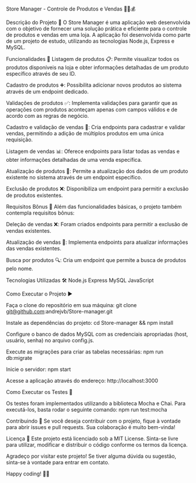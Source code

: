 Store Manager - Controle de Produtos e Vendas 🏪💼💰

Descrição do Projeto 📝
O Store Manager é uma aplicação web desenvolvida com o objetivo de fornecer uma solução prática e eficiente para o controle de produtos e vendas em uma loja. A aplicação foi desenvolvida como parte de um projeto de estudo, utilizando as tecnologias Node.js, Express e MySQL.

Funcionalidades 🚀
Listagem de produtos 📋: Permite visualizar todos os produtos disponíveis na loja e obter informações detalhadas de um produto específico através de seu ID.

Cadastro de produtos ➕: Possibilita adicionar novos produtos ao sistema através de um endpoint dedicado.

Validações de produtos ✅: Implementa validações para garantir que as operações com produtos aconteçam apenas com campos válidos e de acordo com as regras de negócio.

Cadastro e validação de vendas 🛒: Cria endpoints para cadastrar e validar vendas, permitindo a adição de múltiplos produtos em uma única requisição.

Listagem de vendas 📊: Oferece endpoints para listar todas as vendas e obter informações detalhadas de uma venda específica.

Atualização de produtos 🔄: Permite a atualização dos dados de um produto existente no sistema através de um endpoint específico.

Exclusão de produtos ❌: Disponibiliza um endpoint para permitir a exclusão de produtos existentes.

Requisitos Bônus 🌟
Além das funcionalidades básicas, o projeto também contempla requisitos bônus:

Deleção de vendas ❌: Foram criados endpoints para permitir a exclusão de vendas existentes.

Atualização de vendas 🔄: Implementa endpoints para atualizar informações das vendas existentes.

Busca por produtos 🔍: Cria um endpoint que permite a busca de produtos pelo nome.

Tecnologias Utilizadas 🛠️
Node.js
Express
MySQL
JavaScript

Como Executar o Projeto ▶️

Faça o clone do repositório em sua máquina:
git clone git@github.com:andrejvb/Store-manager.git

Instale as dependências do projeto:
cd Store-manager &&
npm install

Configure o banco de dados MySQL com as credenciais apropriadas (host, usuário, senha) no arquivo config.js.

Execute as migrações para criar as tabelas necessárias:
npm run db:migrate

Inicie o servidor:
npm start

Acesse a aplicação através do endereço:
http://localhost:3000

Como Executar os Testes 🧪

Os testes foram implementados utilizando a biblioteca Mocha e Chai. Para executá-los, basta rodar o seguinte comando:
npm run test:mocha

Contribuindo 🤝
Se você deseja contribuir com o projeto, fique à vontade para abrir issues e pull requests. Sua colaboração é muito bem-vinda!

Licença 📜
Este projeto está licenciado sob a MIT License. Sinta-se livre para utilizar, modificar e distribuir o código conforme os termos da licença.

Agradeço por visitar este projeto! Se tiver alguma dúvida ou sugestão, sinta-se à vontade para entrar em contato.

Happy coding! 🚀🔥
